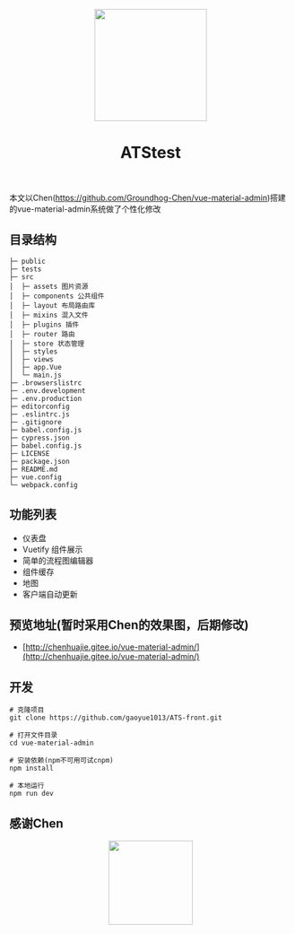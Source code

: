 <p align="center">
  <a href="https://vuetifyjs.com/zh-Hans/">
    <img width="200" src="https://cdn.vuetifyjs.com/images/logos/vuetify-logo-dark.png">
  </a>
</p>

<h1 align="center">
    ATStest<br/>
    <br/>
</h1>

本文以Chen(https://github.com/Groundhog-Chen/vue-material-admin)搭建的vue-material-admin系统做了个性化修改


## 目录结构
```              　　
├─ public
├─ tests
├─ src
│  ├─ assets 图片资源
│  ├─ components 公共组件
│  ├─ layout 布局路由库
│  ├─ mixins 混入文件
│  ├─ plugins 插件
│  ├─ router 路由
│  ├─ store 状态管理
│  ├─ styles 
│  ├─ views
│  ├─ app.Vue 
│  └─ main.js
├─ .browserslistrc
├─ .env.development
├─ .env.production
├─ editorconfig
├─ .eslintrc.js
├─ .gitignore
├─ babel.config.js
├─ cypress.json
├─ babel.config.js
├─ LICENSE
├─ package.json
├─ README.md 
├─ vue.config
└─ webpack.config
```

## 功能列表

+ 仪表盘
+ Vuetify 组件展示
+ 简单的流程图编辑器
+ 组件缓存
+ 地图
+ 客户端自动更新

## 预览地址(暂时采用Chen的效果图，后期修改)

+ [http://chenhuajie.gitee.io/vue-material-admin/](http://chenhuajie.gitee.io/vue-material-admin/)

## 开发

```
# 克隆项目
git clone https://github.com/gaoyue1013/ATS-front.git

# 打开文件目录
cd vue-material-admin

# 安装依赖(npm不可用可试cnpm)
npm install

# 本地运行
npm run dev

```

## 感谢Chen

<p align="center">
  <a href="https://vuetifyjs.com/zh-Hans/">
    <img width="150" src="https://cdn.vuetifyjs.com/docs/images/logos/vuetify-logo-light-text.svg">
  </a>
</p>